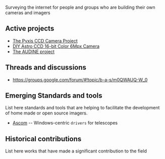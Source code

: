 Surveying the internet for people and groups who are building their own cameras and imagers

## Active projects

* [The Pyxis CCD Camera Project](http://www.cfht.hawaii.edu/~baril/Pyxis/index.html)
* [DIY Astro CCD 16-bit Color 6Mpx Camera](https://www.cloudynights.com/topic/497530-diy-astro-ccd-16-bit-color-6mpx-camera/)
* [The AUDINE project](http://www.astrosurf.com/audine/English/index_en.htm)

## Threads and discussions

* https://groups.google.com/forum/#!topic/b-a-s/m0QWAUQ-W_0


## Emerging Standards and tools
List here standards and tools that are helping to facilitate the development of home made or open source imagers.

* [Ascom](https://ascom-standards.org/) -- Windows-centric ``drivers`` for telescopes

## Historical contributions
List here works that have made a significant contribution to the field
